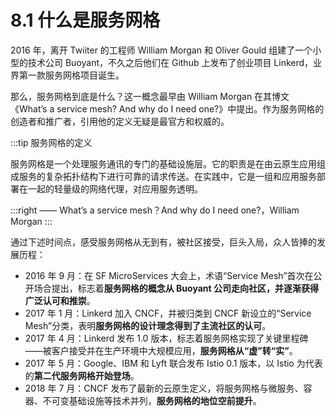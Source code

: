 # 8.1 什么是服务网格

2016 年，离开 Twiiter 的工程师 William Morgan 和 Oliver Gould 组建了一个小型的技术公司 Buoyant，不久之后他们在 Github 上发布了创业项目 Linkerd，业界第一款服务网格项目诞生。

那么，服务网格到底是什么？这一概念最早由 William Morgan 在其博文《What’s a service mesh? And why do I need one?》中提出。作为服务网格的创造者和推广者，引用他的定义无疑是最官方和权威的。

:::tip 服务网格的定义

服务网格是一个处理服务通讯的专门的基础设施层。它的职责是在由云原生应用组成服务的复杂拓扑结构下进行可靠的请求传送。在实践中，它是一组和应用服务部署在一起的轻量级的网络代理，对应用服务透明。

:::right
 —— What’s a service mesh？And why do I need one?，William Morgan
:::

通过下述时间点，感受服务网格从无到有，被社区接受，巨头入局，众人皆捧的发展历程：

- 2016 年 9 月：在 SF MicroServices 大会上，术语“Service Mesh”首次在公开场合提出，标志着**服务网格的概念从 Buoyant 公司走向社区，并逐渐获得广泛认可和推崇**。
- 2017 年 1 月：Linkerd 加入 CNCF，并被归类到 CNCF 新设立的“Service Mesh”分类，表明**服务网格的设计理念得到了主流社区的认可**。
- 2017 年 4 月：Linkerd 发布 1.0 版本，标志着服务网格实现了关键里程碑——被客户接受并在生产环境中大规模应用，**服务网格从“虚”转“实”**。
- 2017 年 5 月：Google、IBM 和 Lyft 联合发布 Istio 0.1 版本，以 Istio 为代表的**第二代服务网格开始登场**。
- 2018 年 7 月：CNCF 发布了最新的云原生定义，将服务网格与微服务、容器、不可变基础设施等技术并列，**服务网格的地位空前提升**。
